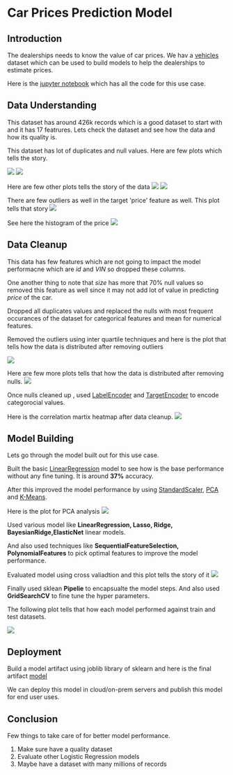 # Car Prices Prediction Model

## Introduction

The dealerships needs to know the value of car prices. We hav a [vehicles](data/vehicles.csv) dataset which can be used to  build models to help the dealerships to estimate prices.

Here is the [jupyter notebook](prompt_II.ipynb) which has all the code for this use case.

## Data Understanding

This dataset has around 426k records which is a good dataset to start with and it has 17 featrures. Lets check the dataset and see how the data and how its quality is.

This dataset has lot of duplicates and null values. Here are few plots which tells the story.

![](images/duplicate_rows.png) ![](images/null_value_percentages.png)


Here are few other plots tells the story of the data
![](images/bar_car_manufacturer.png) ![](images/count_plot_condition_cylinders.png)

There are few outliers as well in the target 'price' feature as well. This plot tells that story
![](images/outliers_box_plot.png)

See here the histogram of the price ![](images/price_hist_before.png)

## Data Cleanup

This data has few features which are not going to impact the model performacne which are *id* and *VIN* so dropped these columns.

One another thing to note that *size* has more that 70% null values so removed this feature as well since it may  not add lot of value in predicting *price* of the car.

Dropped all duplicates values and replaced the nulls with most frequent occurances of the dataset for categorical features and mean for numerical features.

Removed the outliers using inter quartile techniques and here is the plot that tells how the data is distributed after removing outliers

![](images/price_histogram_after.png)

Here are few more plots tells that how the data is distributed after removing nulls.
![](images/addtl_corr_plot.png)


Once nulls cleaned up , used [LabelEncoder](https://scikit-learn.org/stable/modules/generated/sklearn.preprocessing.LabelEncoder.html) and [TargetEncoder](https://scikit-learn.org/stable/modules/generated/sklearn.preprocessing.TargetEncoder.html) to encode categorocial values.

Here is the correlation martix heatmap after data cleanup.
![](images/correlation_matrix.png)

##  Model Building

Lets go through the model built  out  for this use case.

Built the basic [LinearRegression](https://scikit-learn.org/stable/modules/generated/sklearn.linear_model.LinearRegression.html) model to see how is the base performance without any  fine tuning. It is around **37%** accuracy.

After this improved the model performance by using [StandardScaler](https://scikit-learn.org/stable/modules/generated/sklearn.preprocessing.StandardScaler.html), [PCA](https://scikit-learn.org/stable/modules/generated/sklearn.decomposition.PCA.html) and [K-Means](https://scikit-learn.org/stable/modules/generated/sklearn.cluster.KMeans.html).

Here is the plot for PCA analysis
![](images/pca.png)

Used various model like **LinearRegression, Lasso, Ridge, BayesianRidge,ElasticNet** linear models.

And also used techniques like **SequentialFeatureSelection, PolynomialFeatures** to pick optimal features to improve the model performance.

Evaluated model using cross valiadtion and this plot  tells the  story of it
![](images/cv_k_fold.png)


Finally used sklean **Pipelie** to encapsualte the model steps. And also used **GridSearchCV** to fine tune the hyper parameters.

The  following plot  tells that how each model performed against train and test datasets.

![](images/model_performances.png)

## Deployment
Build a model artifact using  joblib library of sklearn and here is the final artifact [model](car_price_prediction_pipeline.joblib)

We can deploy  this model in cloud/on-prem servers and publish this model for end user uses.

## Conclusion
Few things to take care of for better model performance.

1. Make sure have a quality dataset
2. Evaluate other Logistic Regression models 
3. Maybe have a dataset with many  millions of records


